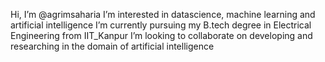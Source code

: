 Hi, I’m @agrimsaharia
I’m interested in datascience, machine learning and artificial intelligence
I’m currently pursuing my B.tech degree in Electrical Engineering from IIT_Kanpur
I’m looking to collaborate on developing and researching in the domain of artificial intelligence

<!---
agrimsaharia/agrimsaharia is a ✨ special ✨ repository because its `README.md` (this file) appears on your GitHub profile.
You can click the Preview link to take a look at your changes.
--->
